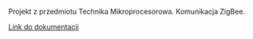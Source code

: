 Projekt z przedmiotu Technika Mikroprocesorowa.
Komunikacja ZigBee.

[Link do dokumentacji](https://docs.google.com/document/d/15XKiYv3uUvM1zxC4L0N_90PEAP5-HG_GqJ79CQzSs9k/edit?hl=en&authkey=CLSm8pcN)
